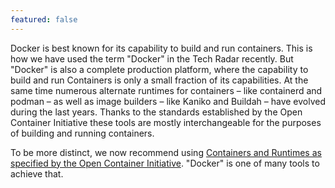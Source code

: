 ```yaml
---
featured: false
---
```


Docker is best known for its capability to build and run containers. This is how we have used the term "Docker" in the Tech Radar recently. But "Docker" is also a complete production platform, where the capability to build and run Containers is only a small fraction of its capabilities. At the same time numerous alternate runtimes for containers – like containerd and podman – as well as image builders – like Kaniko and Buildah – have evolved during the last years. Thanks to the standards established by the Open Container Initiative these tools are mostly interchangeable for the purposes of building and running containers.

To be more distinct, we now recommend using [Containers and Runtimes as specified by the Open Container Initiative](/platforms-and-aoe-services/oci-container.html). "Docker" is one of many tools to achieve that.